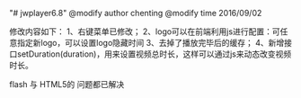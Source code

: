 "# jwplayer6.8"
@modify author chenting
@modify time   2016/09/02

修改内容如下：
1、右键菜单已修改；
2、logo可以在前端利用js进行配置：可任意指定新logo，可以设置logo隐藏时间
3、去掉了播放完毕后的缓存；
4、新增接口setDuration(duration)，用来设置视频总时长，这样可以通过js来动态改变视频时长。

flash 与 HTML5的 问题都已解决

